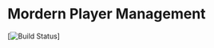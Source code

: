 # Mordern Player Management

[![Build Status](https://travis-ci.org/Modern-Player-Management/mobile-frontend.svg?branch=master)]
